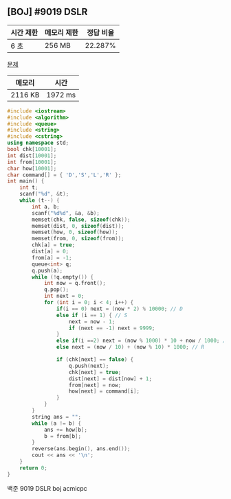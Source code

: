## [BOJ] #9019 DSLR

| 시간 제한 | 메모리 제한 | 정답 비율 |
| --------- | ----------- | --------- |
| 6 초      | 256 MB      | 22.287%   |

[문제](https://www.acmicpc.net/problem/9019)



| 메모리  | 시간    |
| ------- | ------- |
| 2116 KB | 1972 ms |

```c++
#include <iostream>
#include <algorithm>
#include <queue>
#include <string>
#include <cstring>
using namespace std;
bool chk[10001];
int dist[10001];
int from[10001];
char how[10001];
char command[] = { 'D','S','L','R' };
int main() {
	int t;
	scanf("%d", &t);
	while (t--) {
		int a, b;
		scanf("%d%d", &a, &b);
		memset(chk, false, sizeof(chk));
		memset(dist, 0, sizeof(dist));
		memset(how, 0, sizeof(how));
		memset(from, 0, sizeof(from));
		chk[a] = true;
		dist[a] = 0;
		from[a] = -1;
		queue<int> q;
		q.push(a);
		while (!q.empty()) {
			int now = q.front();
			q.pop();
			int next = 0;
			for (int i = 0; i < 4; i++) {
				if(i == 0) next = (now * 2) % 10000; // D
				else if (i == 1) { // S
					next = now - 1;
					if (next == -1) next = 9999;
				}
				else if(i ==2) next = (now % 1000) * 10 + now / 1000; // L
				else next = (now / 10) + (now % 10) * 1000; // R

				if (chk[next] == false) {
					q.push(next);
					chk[next] = true;
					dist[next] = dist[now] + 1;
					from[next] = now;
					how[next] = command[i];
				}
			}
		}
		string ans = "";
		while (a != b) {
			ans += how[b];
			b = from[b];
		}
		reverse(ans.begin(), ans.end());
		cout << ans << '\n';
	}
	return 0;
}
```





백준 9019 DSLR boj acmicpc

